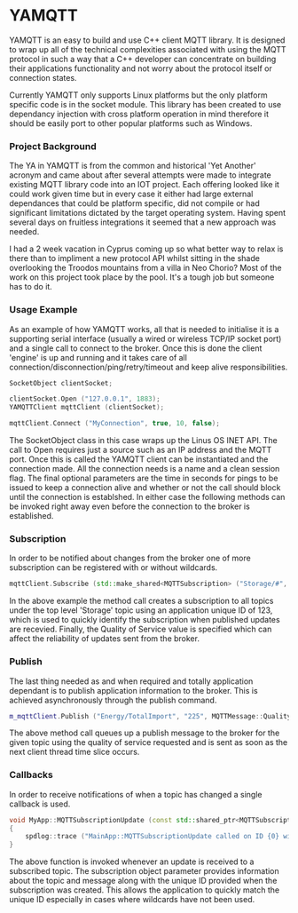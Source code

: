 # YAMQTT

YAMQTT is an easy to build and use C++ client MQTT library. It is designed to wrap up all of the technical complexities associated with using the MQTT protocol in such a way that a C++ developer can concentrate on building their applications functionality and not worry about the protocol itself or connection states.

Currently YAMQTT only supports Linux platforms but the only platform specific code is in the socket module. This library has been created to use dependancy injection with cross platform operation in mind therefore it should be easily port to other popular platforms such as Windows.

### Project Background

The YA in YAMQTT is from the common and historical 'Yet Another' acronym and came about after several attempts were made to integrate existing MQTT library code into an IOT project. Each offering looked like it could work given time but in every case it either had large external dependances that could be platform specific, did not compile or had significant limitations dictated by the target operating system. Having spent several days on fruitless integrations it seemed that a new approach was needed.

I had a 2 week vacation in Cyprus coming up so what better way to relax is there than to impliment a new protocol API whilst sitting in the shade overlooking the Troodos mountains from a villa in Neo Chorio? Most of the work on this project took place by the pool. It's a tough job but someone has to do it.

### Usage Example

As an example of how YAMQTT works, all that is needed to initialise it is a supporting serial interface (usually a wired or wireless TCP/IP socket port) and a single call to connect to the broker. Once this is done the client 'engine' is up and running and it takes care of all connection/disconnection/ping/retry/timeout and keep alive responsibilities.

```C++
SocketObject clientSocket;

clientSocket.Open ("127.0.0.1", 1883);
YAMQTTClient mqttClient (clientSocket);

mqttClient.Connect ("MyConnection", true, 10, false);
```

The SocketObject class in this case wraps up the Linus OS INET API. The call to Open requires just a source such as an IP address and the MQTT port. Once this is called the YAMQTT client can be instantiated and the connection made. All the connection needs is a name and a clean session flag. The final optional parameters are the time in seconds for pings to be issued to keep a connection alive and whether or not the call should block until the connection is establshed. In either case the following methods can be invoked right away even before the connection to the broker is established.

### Subscription

In order to be notified about changes from the broker one of more subscription can be registered with or without wildcards.

```C++
mqttClient.Subscribe (std::make_shared<MQTTSubscription> ("Storage/#", 123, MQTTMessage::QualityOfService::AtLeastOnce));
```

In the above example the method call creates a subscription to all topics under the top level 'Storage' topic using an application unique ID of 123, which is used to quickly identify the subscription when published updates are recevied. Finally, the Quality of Service value is specified which can affect the reliability of updates sent from the broker.

### Publish

The last thing needed as and when required and totally application dependant is to publish application information to the broker. This is achieved asynchronously through the publish command.

```C++
m_mqttClient.Publish ("Energy/TotalImport", "225", MQTTMessage::QualityOfService::FireAndForget);
```

The above method call queues up a publish message to the broker for the given topic using the quality of service requested and is sent as soon as the next client thread time slice occurs.

### Callbacks

In order to receive notifications of when a topic has changed a single callback is used.

```C++
void MyApp::MQTTSubscriptionUpdate (const std::shared_ptr<MQTTSubscription>& subscription)
{
	spdlog::trace ("MainApp::MQTTSubscriptionUpdate called on ID {0} with topic [{1}] and message [{2}]", subscription->UniqueIdentifier (), subscription->BrokerTopic (), subscription->BrokerMessage ());
}
```

The above function is invoked whenever an update is received to a subscribed topic. The subscription object parameter provides information about the topic and message along with the unique ID provided when the subscription was created. This allows the application to quickly match the unique ID especially in cases where wildcards have not been used.

